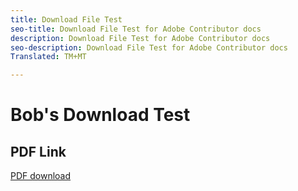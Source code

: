 ```yaml
---
title: Download File Test
seo-title: Download File Test for Adobe Contributor docs
description: Download File Test for Adobe Contributor docs
seo-description: Download File Test for Adobe Contributor docs
Translated: TM+MT

---
```



# Bob's Download Test

## PDF Link

[PDF download](assets/Publish_Workflow.pdf)

<!--
To download a set of image files, click <a href="assets/Publish_Workflow.pdf" download="Publish_Workflow"><img src="assets/Publish_Workflow.pdf"></a>

![PDF download](assets/Publish_Workflow.pdf)
![PDF download](assets/test-images.zip)

## Zip Link

To download a set of image files, click <a href="assets/test-images.zip" download="test-images"><img src="assets/test-images.zip"></a>

## Standard Image Display

![Access API Image](assets/access_api.png)
-->

